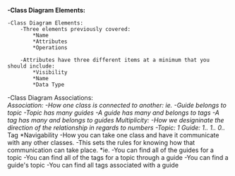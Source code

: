 **-Class Diagram Elements:**

    -Class Diagram Elements:
        -Three elements previously covered:
            *Name
            *Attributes
            *Operations

        -Attributes have three different items at a minimum that you should include:
            *Visibility
            *Name
            *Data Type

   -Class Diagram Associations:    
        *Association: 
            -How one class is connected to another:
            *ie.
                -Guide belongs to topic
                -Topic has many guides
                -A guide has many and belongs to tags
                -A tag has many and belongs to guides
        *Multiplicity:
            -How we designinate the direction of the relationship in regards to numbers
                -Topic: 1 Guide: 1..*    1..*     0..* Tag
        *Navigability
            -How you can take one class and have it communicate with any other classes.
            -This sets the rules for knowing how that communication can take place.
            *ie. 
                -You can find all of the guides for a topic
                -You can find all of the tags for a topic through a guide
                -You can find a guide's topic
                -You can find all tags associated with a guide
